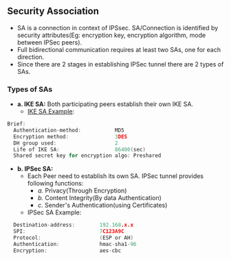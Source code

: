  ## Security Association
 - SA is a connection in context of IPSsec. SA/Connection is identified by security attributes(Eg: encryption key, encryption algorithm, mode between IPSec peers). 
 - Full bidirectional communication requires at least two SAs, one for each direction.
 - Since there are 2 stages in establishing IPSec tunnel there are 2 types of SAs.   
 
 ### Types of SAs
- **a. IKE SA:** Both participating peers establish their own IKE SA.
  - [IKE SA Example](IKE_SA_Example.md):
```c
Brief:
  Authentication-method:           MD5
  Encryption method:               3DES
  DH group used:                   2
  Life of IKE SA:                  86400(sec)
  Shared secret key for encryption algo: Preshared
```        
- **b. IPSec SA:** 
  - Each Peer need to establish its own SA. IPSec tunnel provides following functions: 
    - *a.* Privacy(Through Encryption)  
    - *b.* Content Integrity(By data Authentication)  
    - *c.* Sender's Authentication(using Certificates)
  - IPSec SA Example:
```c
  Destination-address:        192.168.x.x
  SPI:                        7C123A9C
  Protocol:                   (ESP or AH)
  Authentication:             hmac-sha1-96
  Encryption:                 aes-cbc
```  
